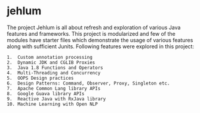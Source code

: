 # jehlum

The project Jehlum is all about refresh and exploration of various Java features and frameworks. This project is modularized and few of the modules have starter files which demonstrate the usage of various features along with sufficient Junits. Following features were explored in this project:

    1.  Custom annotation processing
    2.  Dynamic JDK and CGLIB Proxies
    3.  Java 1.8 Functions and Operators
    4.  Multi-Threading and Concurrency
    5.  OOPS Design practices
    6.  Design Patterns: Command, Observer, Proxy, Singleton etc.
    7.  Apache Common Lang library APIs
    8.  Google Guava library APIs
    9.  Reactive Java with RxJava library
    10. Machine Learning with Open NLP
    
    

    
    






